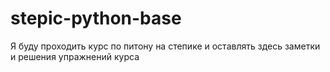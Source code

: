 # stepic-python-base

Я буду проходить курс по питону на степике и оставлять здесь заметки и решения упражнений курса

